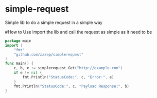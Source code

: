 # simple-request
Simple lib to do a simple request in a simple way

#How to Use
Import the lib and call the request as simple as it need to be
```Go
package main
import (
    "fmt"
    "github.com/zzzep/simplerequest"
)
func main() {
    c, b, e := simplerequest.Get("http://example.com")
    if e != nil {
        fmt.Println("StatusCode:", c, "Error:", e)
    }
    fmt.Println("StatusCode:", c, "Payload Response:", b)
}
```
